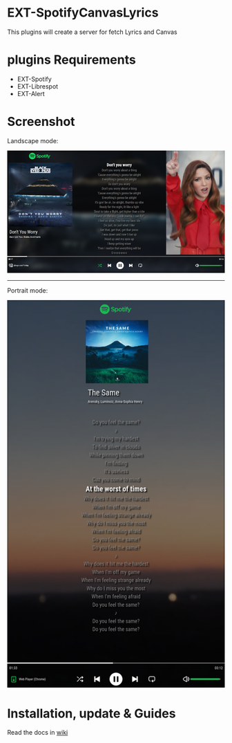 # EXT-SpotifyCanvasLyrics

 This plugins will create a server for fetch Lyrics and Canvas

 # plugins Requirements
  * EXT-Spotify
  * EXT-Librespot
  * EXT-Alert

 # Screenshot
 
Landscape mode:
 
![](/screenshot/landscape.png)

---
Portrait mode:

![](screenshot/portrait.png)

 # Installation, update & Guides
Read the docs in [wiki](https://wiki.bugsounet.fr/EXT-SpotifyCanvasLyrics)<br>
